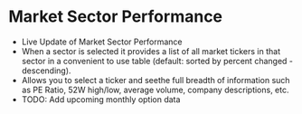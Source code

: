 # Market Sector Performance

* Live Update of Market Sector Performance
* When a sector is selected it provides a list of all market tickers in that sector in a convenient to use table (default: sorted by percent changed - descending).
* Allows you to select a ticker and seethe full breadth of information such as PE Ratio, 52W high/low, average volume, company descriptions, etc.
* TODO: Add upcoming monthly option data
